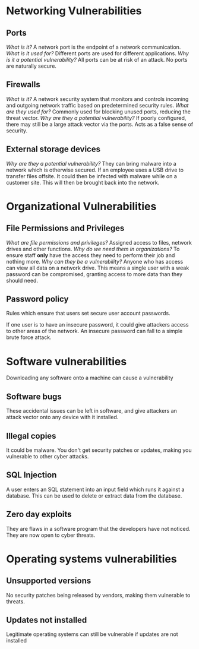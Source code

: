# Networking Vulnerabilities
## Ports
*What is it?*
A network port is the endpoint of a network communication.
*What is it used for?*
Different ports are used for different applications.
*Why is it a potential vulnerability?*
All ports can be at risk of an attack. No ports are naturally secure.
## Firewalls
*What is it?*
A network security system that monitors and controls incoming and outgoing network traffic based on predetermined security rules.
*What are they used for?*
Commonly used for blocking unused ports, reducing the threat vector.
*Why are they a potential vulnerability?*
If poorly configured, there may still be a large attack vector via the ports. Acts as a false sense of security.
## External storage devices
*Why are they a potential vulnerability?*
They can bring malware into a network which is otherwise secured. If an employee uses a USB drive to transfer files offsite. It could then be infected with malware while on a customer site. This will then be brought back into the network.
# Organizational Vulnerabilities
## File Permissions and Privileges
*What are file permissions and privileges?*
Assigned access to files, network drives and other functions.
*Why do we need them in organizations?*
To ensure staff **only** have the access they need to perform their job and nothing more.
*Why can they be a vulnerability?*
Anyone who has access can view all data on a network drive. This means a single user with a weak password can be compromised, granting access to more data than they should need.
## Password policy
Rules which ensure that users set secure user account passwords.

If one user is to have an insecure password, it could give attackers access to other areas of the network. An insecure password can fall to a simple brute force attack.
# Software vulnerabilities
Downloading any software onto a machine can cause a vulnerability
## Software bugs
These accidental issues can be left in software, and give attackers an attack vector onto any device with it installed.
## Illegal copies
It could be malware.
You don't get security patches or updates, making you vulnerable to other cyber attacks.
## SQL Injection
A user enters an SQL statement into an input field which runs it against a database.
This can be used to delete or extract data from the database.
## Zero day exploits
They are flaws in a software program that the developers have not noticed.
They are now open to cyber threats.
# Operating systems vulnerabilities
## Unsupported versions
No security patches being released by vendors, making them vulnerable to threats.
## Updates not installed
Legitimate operating systems can still be vulnerable if updates are not installed
